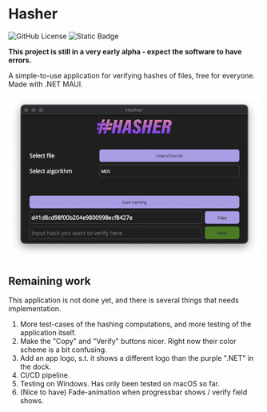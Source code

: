 # Hasher

![GitHub License](https://img.shields.io/github/license/larsjuvik/hasher)
![Static Badge](https://img.shields.io/badge/made_with-C%23-blue)

**This project is still in a very early alpha - expect the software to have errors.**

A simple-to-use application for verifying hashes of files, free for everyone. Made with .NET MAUI.

<p align="center">
  <img src="docs/res/Application_Screenshot.png" />
</p>

## Remaining work

This application is not done yet, and there is several things that needs implementation.

1. More test-cases of the hashing computations, and more testing of the application itself.
2. Make the "Copy" and "Verify" buttons nicer. Right now their color scheme is a bit confusing.
3. Add an app logo, s.t. it shows a different logo than the purple ".NET" in the dock.
4. CI/CD pipeline.
5. Testing on Windows. Has only been tested on macOS so far.
6. (Nice to have) Fade-animation when progressbar shows / verify field shows.
